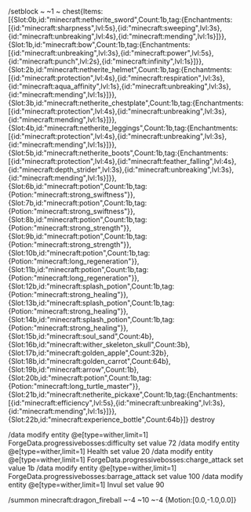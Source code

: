 /setblock ~ ~1 ~ chest{Items:[{Slot:0b,id:"minecraft:netherite_sword",Count:1b,tag:{Enchantments:[{id:"minecraft:sharpness",lvl:5s},{id:"minecraft:sweeping",lvl:3s},{id:"minecraft:unbreaking",lvl:4s},{id:"minecraft:mending",lvl:1s}]}},{Slot:1b,id:"minecraft:bow",Count:1b,tag:{Enchantments:[{id:"minecraft:unbreaking",lvl:3s},{id:"minecraft:power",lvl:5s},{id:"minecraft:punch",lvl:2s},{id:"minecraft:infinity",lvl:1s}]}},{Slot:2b,id:"minecraft:netherite_helmet",Count:1b,tag:{Enchantments:[{id:"minecraft:protection",lvl:4s},{id:"minecraft:respiration",lvl:3s},{id:"minecraft:aqua_affinity",lvl:1s},{id:"minecraft:unbreaking",lvl:3s},{id:"minecraft:mending",lvl:1s}]}},{Slot:3b,id:"minecraft:netherite_chestplate",Count:1b,tag:{Enchantments:[{id:"minecraft:protection",lvl:4s},{id:"minecraft:unbreaking",lvl:3s},{id:"minecraft:mending",lvl:1s}]}},{Slot:4b,id:"minecraft:netherite_leggings",Count:1b,tag:{Enchantments:[{id:"minecraft:protection",lvl:4s},{id:"minecraft:unbreaking",lvl:3s},{id:"minecraft:mending",lvl:1s}]}},{Slot:5b,id:"minecraft:netherite_boots",Count:1b,tag:{Enchantments:[{id:"minecraft:protection",lvl:4s},{id:"minecraft:feather_falling",lvl:4s},{id:"minecraft:depth_strider",lvl:3s},{id:"minecraft:unbreaking",lvl:3s},{id:"minecraft:mending",lvl:1s}]}},{Slot:6b,id:"minecraft:potion",Count:1b,tag:{Potion:"minecraft:strong_swiftness"}},{Slot:7b,id:"minecraft:potion",Count:1b,tag:{Potion:"minecraft:strong_swiftness"}},{Slot:8b,id:"minecraft:potion",Count:1b,tag:{Potion:"minecraft:strong_strength"}},{Slot:9b,id:"minecraft:potion",Count:1b,tag:{Potion:"minecraft:strong_strength"}},{Slot:10b,id:"minecraft:potion",Count:1b,tag:{Potion:"minecraft:long_regeneration"}},{Slot:11b,id:"minecraft:potion",Count:1b,tag:{Potion:"minecraft:long_regeneration"}},{Slot:12b,id:"minecraft:splash_potion",Count:1b,tag:{Potion:"minecraft:strong_healing"}},{Slot:13b,id:"minecraft:splash_potion",Count:1b,tag:{Potion:"minecraft:strong_healing"}},{Slot:14b,id:"minecraft:splash_potion",Count:1b,tag:{Potion:"minecraft:strong_healing"}},{Slot:15b,id:"minecraft:soul_sand",Count:4b},{Slot:16b,id:"minecraft:wither_skeleton_skull",Count:3b},{Slot:17b,id:"minecraft:golden_apple",Count:32b},{Slot:18b,id:"minecraft:golden_carrot",Count:64b},{Slot:19b,id:"minecraft:arrow",Count:1b},{Slot:20b,id:"minecraft:potion",Count:1b,tag:{Potion:"minecraft:long_turtle_master"}},{Slot:21b,id:"minecraft:netherite_pickaxe",Count:1b,tag:{Enchantments:[{id:"minecraft:efficiency",lvl:5s},{id:"minecraft:unbreaking",lvl:3s},{id:"minecraft:mending",lvl:1s}]}},{Slot:22b,id:"minecraft:experience_bottle",Count:64b}]} destroy

/data modify entity @e[type=wither,limit=1] ForgeData.progressivebosses:difficulty set value 72
/data modify entity @e[type=wither,limit=1] Health set value 20
/data modify entity @e[type=wither,limit=1] ForgeData.progressivebosses:charge_attack set value 1b
/data modify entity @e[type=wither,limit=1] ForgeData.progressivebosses:barrage_attack set value 100
/data modify entity @e[type=wither,limit=1] Invul set value 90

/summon minecraft:dragon_fireball ~-4 ~10 ~-4 {Motion:[0.0,-1.0,0.0]}